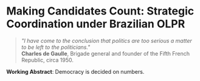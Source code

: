 # Making Candidates Count: Strategic Coordination under Brazilian OLPR

> *"I have come to the conclusion that politics are too serious a matter to be left to the politicians."* <br>
> **Charles de Gaulle**, Brigade general and founder of the Fifth French Republic, circa 1950.

**Working Abstract**: Democracy is decided on numbers. 

